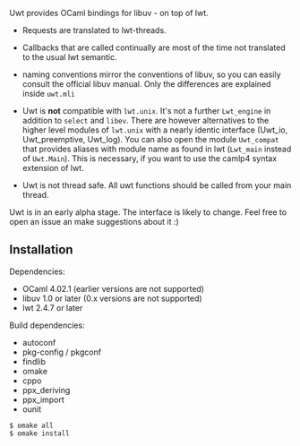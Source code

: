 Uwt provides OCaml bindings for libuv - on top of lwt.

* Requests are translated to lwt-threads.

* Callbacks that are called continually are most of the time not
  translated to the usual lwt semantic.

* naming conventions mirror the conventions of libuv, so you can easily
  consult the official libuv manual. Only the differences are explained
  inside `uwt.mli`

* Uwt is **not** compatible with `lwt.unix`. It's not a further
  `Lwt_engine` in addition to `select` and `libev`. There are however
  alternatives to the higher level modules of `lwt.unix` with a nearly
  identic interface (Uwt_io, Uwt_preemptive, Uwt_log). You can also open
  the module `Uwt_compat` that provides aliases with module name as found
  in lwt (`Lwt_main` instead of `Uwt.Main`). This is necessary, if you want
  to use the camlp4 syntax extension of lwt.

* Uwt is not thread safe. All uwt functions should be called from your
  main thread.

Uwt is in an early alpha stage. The interface is likely to
change. Feel free to open an issue an make suggestions about it :)

## Installation

Dependencies:

* OCaml 4.02.1 (earlier versions are not supported)
* libuv 1.0 or later (0.x versions are not supported)
* lwt 2.4.7 or later

Build dependencies:

* autoconf
* pkg-config / pkgconf
* findlib
* omake
* cppo
* ppx_deriving
* ppx_import
* ounit

```
$ omake all
$ omake install
```
